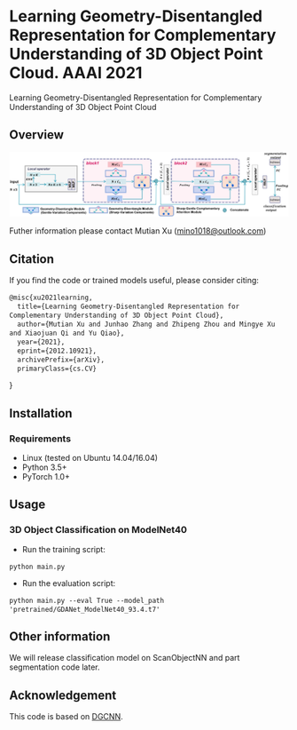 # Learning Geometry-Disentangled Representation for Complementary Understanding of 3D Object Point Cloud. AAAI 2021
Learning Geometry-Disentangled Representation for Complementary Understanding of 3D Object Point Cloud

## Overview

<img src = './imgs/GDANet.jpg' width = 800>

Futher information please contact Mutian Xu (mino1018@outlook.com)

## Citation
If you find the code or trained models useful, please consider citing:

    @misc{xu2021learning,
      title={Learning Geometry-Disentangled Representation for Complementary Understanding of 3D Object Point Cloud}, 
      author={Mutian Xu and Junhao Zhang and Zhipeng Zhou and Mingye Xu and Xiaojuan Qi and Yu Qiao},
      year={2021},
      eprint={2012.10921},
      archivePrefix={arXiv},
      primaryClass={cs.CV}
}


## Installation


### Requirements
* Linux (tested on Ubuntu 14.04/16.04)
* Python 3.5+
* PyTorch 1.0+

## Usage

### 3D Object Classification on ModelNet40
* Run the training script:

``` 
python main.py 
```

* Run the evaluation script:
```
python main.py --eval True --model_path 'pretrained/GDANet_ModelNet40_93.4.t7'
```

## Other information
We will release classification model on ScanObjectNN and part segmentation code later. 

## Acknowledgement
This code is based on [DGCNN](https://github.com/WangYueFt/dgcnn).  